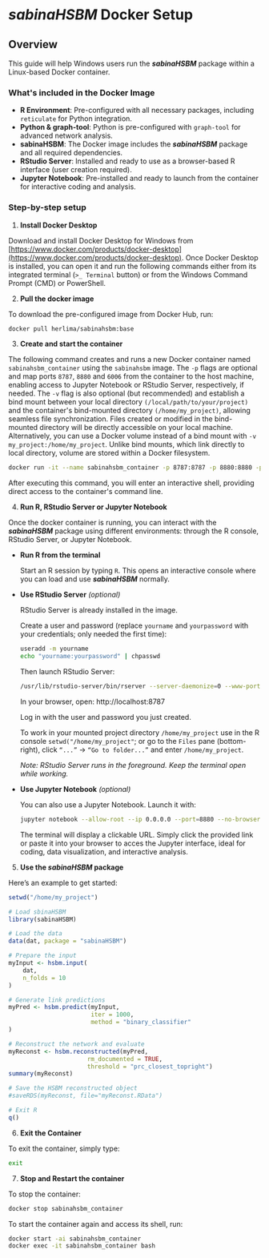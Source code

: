 # *sabinaHSBM* Docker Setup

## Overview
This guide will help Windows users run the ***sabinaHSBM*** package within a Linux-based Docker container.

### What's included in the Docker Image
- **R Environment**: Pre-configured with all necessary packages, including `reticulate` for Python integration.
- **Python & graph-tool**: Python is pre-configured with `graph-tool` for advanced network analysis.
- **sabinaHSBM**: The Docker image includes the ***sabinaHSBM*** package and all required dependencies.
- **RStudio Server**: Installed and ready to use as a browser-based R interface (user creation required).
- **Jupyter Notebook**: Pre-installed and ready to launch from the container for interactive coding and analysis.

### Step-by-step setup
1. **Install Docker Desktop**

Download and install Docker Desktop for Windows from [https://www.docker.com/products/docker-desktop](https://www.docker.com/products/docker-desktop).
Once Docker Desktop is installed, you can open it and run the following commands either from its integrated terminal (`>_ Terminal` button) or from the Windows Command Prompt (CMD) or PowerShell.

2. **Pull the docker image**

To download the pre-configured image from Docker Hub, run:
   ```bash
   docker pull herlima/sabinahsbm:base
   ```
   
3. **Create and start the container**

The following command creates and runs a new Docker container named `sabinahsbm_container` using the `sabinahsbm` image. The `-p` flags are optional and map ports `8787`, `8880` and `6006` from the container to the host machine, enabling access to Jupyter Notebook or RStudio Server, respectively, if needed. The `-v` flag is also optional (but recommended) and establish a bind mount between your local directory `(/local/path/to/your/project)` and the container's bind-mounted directory `(/home/my_project)`, allowing seamless file synchronization. Files created or modified in the bind-mounted directory will be directly accessible on your local machine. Alternatively, you can use a Docker volume instead of a bind mount with `-v my_project:/home/my_project`. Unlike bind mounts, which link directly to local directory, volume are stored within a Docker filesystem.
   ```bash
   docker run -it --name sabinahsbm_container -p 8787:8787 -p 8880:8880 -p 6006:6006 -v "local/path/to/your/project:/home/my_project" sabinahsbm bash 
   ```
After executing this command, you will enter an interactive shell, providing direct access to the container's command line.

4. **Run R, RStudio Server or Jupyter Notebook**

Once the docker container is running, you can interact with the ***sabinaHSBM*** package using different environments: through the R console, RStudio Server, or Jupyter Notebook.

- **Run R from the terminal**

  Start an R session by typing `R`. This opens an interactive console where you can load and use ***sabinaHSBM*** normally.

- **Use RStudio Server** *(optional)*

  RStudio Server is already installed in the image.
  
  Create a user and password (replace `yourname` and `yourpassword` with your credentials; only needed the first time):
     ```bash
     useradd -m yourname
     echo "yourname:yourpassword" | chpasswd
     ```
  Then launch RStudio Server:
     ```bash
     /usr/lib/rstudio-server/bin/rserver --server-daemonize=0 --www-port=8787 --www-address=0.0.0.0
     ```
  In your browser, open: http://localhost:8787
  
  Log in with the user and password you just created.
  
  To work in your mounted project directory `/home/my_project` use in the R console `setwd("/home/my_project"`; or go to the `Files` pane (bottom-right), click `“...”` → `“Go to folder...”` and enter `/home/my_project`.
  
  *Note: RStudio Server runs in the foreground. Keep the terminal open while working.*

- **Use Jupyter Notebook** *(optional)*

  You can also use a Jupyter Notebook. Launch it with:
     ```bash
     jupyter notebook --allow-root --ip 0.0.0.0 --port=8880 --no-browser
     ```
  The terminal will display a clickable URL. Simply click the provided link or paste it into your browser to acces the Jupyter interface, ideal for coding, data visualization, and interactive analysis.

5. **Use the *sabinaHSBM* package**

Here’s an example to get started:
   ```r
   setwd("/home/my_project")

   # Load sbinaHSBM
   library(sabinaHSBM)

   # Load the data
   data(dat, package = "sabinaHSBM")

   # Prepare the input
   myInput <- hsbm.input(
       dat,
       n_folds = 10
   )

   # Generate link predictions
   myPred <- hsbm.predict(myInput,
                          iter = 1000,
                          method = "binary_classifier"
   )

   # Reconstruct the network and evaluate
   myReconst <- hsbm.reconstructed(myPred,
                         rm_documented = TRUE,
                         threshold = "prc_closest_topright")
   summary(myReconst)

   # Save the HSBM reconstructed object
   #saveRDS(myReconst, file="myReconst.RData")

   # Exit R
   q()
   ```

6. **Exit the Container**

To exit the container, simply type:
   ```bash
   exit
   ```

7. **Stop and Restart the container**

To stop the container:
   ```bash
   docker stop sabinahsbm_container
   ```
To start the container again and access its shell, run:
   ```bash
   docker start -ai sabinahsbm_container
   docker exec -it sabinahsbm_container bash
   ```





